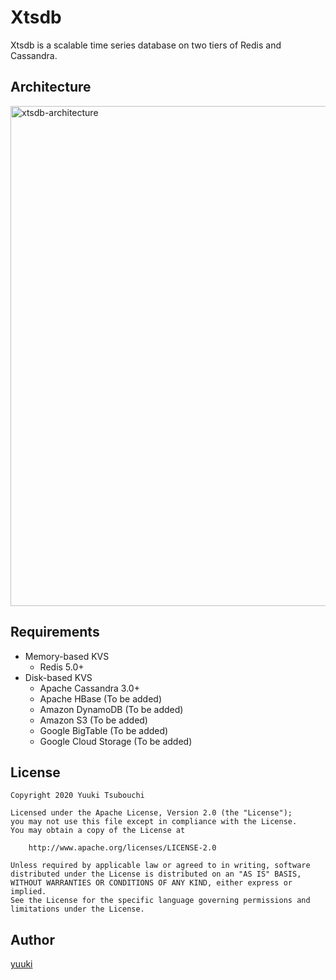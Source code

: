 # Xtsdb

Xtsdb is a scalable time series database on two tiers of Redis and Cassandra.

## Architecture

<img alt="xtsdb-architecture" src="https://github.com/yuuki/xtsdb/raw/master/docs/images/architecture.png" width="800">

## Requirements

- Memory-based KVS
  - Redis 5.0+
- Disk-based KVS
  - Apache Cassandra 3.0+
  - Apache HBase (To be added)
  - Amazon DynamoDB (To be added)
  - Amazon S3 (To be added)
  - Google BigTable (To be added)
  - Google Cloud Storage (To be added)

## License

```
Copyright 2020 Yuuki Tsubouchi

Licensed under the Apache License, Version 2.0 (the "License");
you may not use this file except in compliance with the License.
You may obtain a copy of the License at

    http://www.apache.org/licenses/LICENSE-2.0

Unless required by applicable law or agreed to in writing, software
distributed under the License is distributed on an "AS IS" BASIS,
WITHOUT WARRANTIES OR CONDITIONS OF ANY KIND, either express or implied.
See the License for the specific language governing permissions and
limitations under the License.
```

## Author

[yuuki](https://github.com/yuuki)
